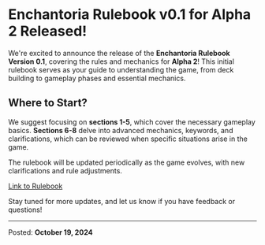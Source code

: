 # Enchantoria Rulebook v0.1 for Alpha 2 Released!

We're excited to announce the release of the **Enchantoria Rulebook Version 0.1**, covering the rules and mechanics for **Alpha 2**! This initial rulebook serves as your guide to understanding the game, from deck building to gameplay phases and essential mechanics.

## Where to Start?

We suggest focusing on **sections 1-5**, which cover the necessary gameplay basics. **Sections 6-8** delve into advanced mechanics, keywords, and clarifications, which can be reviewed when specific situations arise in the game.

The rulebook will be updated periodically as the game evolves, with new clarifications and rule adjustments.

[Link to Rulebook](https://www.bobinc.online/enchantoria/rulebook)

Stay tuned for more updates, and let us know if you have feedback or questions!

---

Posted: **October 19, 2024**
